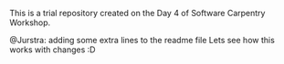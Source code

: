 This is a trial repository created on the Day 4 of Software Carpentry Workshop. 

@Jurstra: adding some extra lines to the readme file
Lets see how this works with changes :D 
